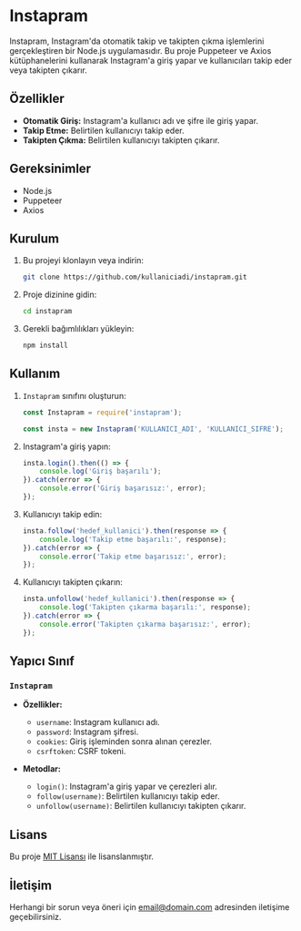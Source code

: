 # Instapram

Instapram, Instagram'da otomatik takip ve takipten çıkma işlemlerini gerçekleştiren bir Node.js uygulamasıdır. Bu proje Puppeteer ve Axios kütüphanelerini kullanarak Instagram'a giriş yapar ve kullanıcıları takip eder veya takipten çıkarır.

## Özellikler

- **Otomatik Giriş:** Instagram'a kullanıcı adı ve şifre ile giriş yapar.
- **Takip Etme:** Belirtilen kullanıcıyı takip eder.
- **Takipten Çıkma:** Belirtilen kullanıcıyı takipten çıkarır.

## Gereksinimler

- Node.js
- Puppeteer
- Axios

## Kurulum

1. Bu projeyi klonlayın veya indirin:
    ```bash
    git clone https://github.com/kullaniciadi/instapram.git
    ```

2. Proje dizinine gidin:
    ```bash
    cd instapram
    ```

3. Gerekli bağımlılıkları yükleyin:
    ```bash
    npm install
    ```

## Kullanım

1. `Instapram` sınıfını oluşturun:
    ```javascript
    const Instapram = require('instapram');

    const insta = new Instapram('KULLANICI_ADI', 'KULLANICI_SIFRE');
    ```

2. Instagram'a giriş yapın:
    ```javascript
    insta.login().then(() => {
        console.log('Giriş başarılı');
    }).catch(error => {
        console.error('Giriş başarısız:', error);
    });
    ```

3. Kullanıcıyı takip edin:
    ```javascript
    insta.follow('hedef_kullanici').then(response => {
        console.log('Takip etme başarılı:', response);
    }).catch(error => {
        console.error('Takip etme başarısız:', error);
    });
    ```

4. Kullanıcıyı takipten çıkarın:
    ```javascript
    insta.unfollow('hedef_kullanici').then(response => {
        console.log('Takipten çıkarma başarılı:', response);
    }).catch(error => {
        console.error('Takipten çıkarma başarısız:', error);
    });
    ```

## Yapıcı Sınıf

### `Instapram`

- **Özellikler:**
  - `username`: Instagram kullanıcı adı.
  - `password`: Instagram şifresi.
  - `cookies`: Giriş işleminden sonra alınan çerezler.
  - `csrftoken`: CSRF tokeni.

- **Metodlar:**
  - `login()`: Instagram'a giriş yapar ve çerezleri alır.
  - `follow(username)`: Belirtilen kullanıcıyı takip eder.
  - `unfollow(username)`: Belirtilen kullanıcıyı takipten çıkarır.

## Lisans

Bu proje [MIT Lisansı](LICENSE) ile lisanslanmıştır.

## İletişim

Herhangi bir sorun veya öneri için [email@domain.com](mailto:email@domain.com) adresinden iletişime geçebilirsiniz.
